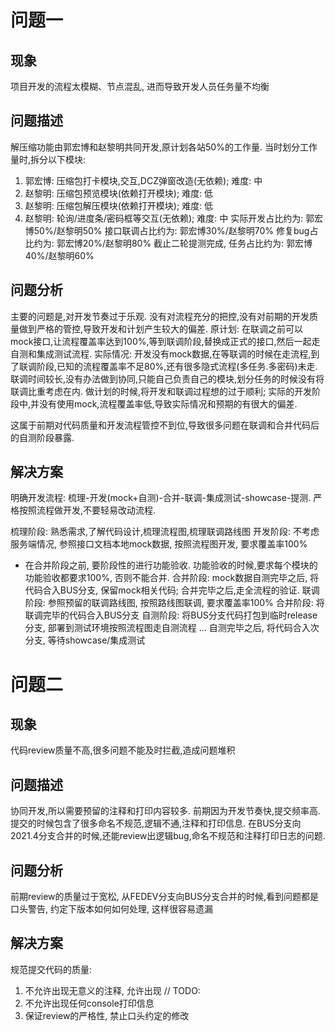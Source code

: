 
# 问题一
## 现象
项目开发的流程太模糊、节点混乱, 进而导致开发人员任务量不均衡

## 问题描述
解压缩功能由郭宏博和赵黎明共同开发,原计划各站50%的工作量.
当时划分工作量时,拆分以下模块:
  1. 郭宏博: 压缩包打卡模块,交互,DCZ弹窗改造(无依赖);     难度: 中
  2. 赵黎明: 压缩包预览模块(依赖打开模块);               难度: 低
  3. 赵黎明: 压缩包解压模块(依赖打开模块);               难度: 低
  4. 赵黎明: 轮询/进度条/密码框等交互(无依赖);           难度: 中
实际开发占比约为: 郭宏博50%/赵黎明50%
接口联调占比约为: 郭宏博30%/赵黎明70%
修复bug占比约为: 郭宏博20%/赵黎明80%
截止二轮提测完成, 任务占比约为: 郭宏博40%/赵黎明60%

## 问题分析
主要的问题是,对开发节奏过于乐观. 没有对流程充分的把控,没有对前期的开发质量做到严格的管控,导致开发和计划产生较大的偏差.
原计划: 在联调之前可以mock接口,让流程覆盖率达到100%,等到联调阶段,替换成正式的接口,然后一起走自测和集成测试流程.
实际情况: 开发没有mock数据,在等联调的时候在走流程,到了联调阶段,已知的流程覆盖率不足80%,还有很多隐式流程(多任务.多密码)未走.联调时间较长,没有办法做到协同,只能自己负责自己的模块,划分任务的时候没有将联调比重考虑在内.
做计划的时候,将开发和联调过程想的过于顺利; 实际的开发阶段中,并没有使用mock,流程覆盖率低,导致实际情况和预期的有很大的偏差.

这属于前期对代码质量和开发流程管控不到位,导致很多问题在联调和合并代码后的自测阶段暴露.

## 解决方案
明确开发流程: 梳理-开发(mock+自测)-合并-联调-集成测试-showcase-提测.
严格按照流程做开发,不要轻易改动流程.

梳理阶段: 熟悉需求,了解代码设计,梳理流程图,梳理联调路线图
开发阶段: 不考虑服务端情况, 参照接口文档本地mock数据, 按照流程图开发, 要求覆盖率100%
- 在合并阶段之前, 要阶段性的进行功能验收. 功能验收的时候,要求每个模块的功能验收都要求100%, 否则不能合并.
合并阶段: mock数据自测完毕之后, 将代码合入BUS分支, 保留mock相关代码; 合并完毕之后,走全流程的验证.
联调阶段: 参照预留的联调路线图, 按照路线图联调, 要求覆盖率100%
合并阶段: 将联调完毕的代码合入BUS分支
自测阶段: 将BUS分支代码打包到临时release分支, 部署到测试环境按照流程图走自测流程
...
自测完毕之后, 将代码合入次分支, 等待showcase/集成测试



# 问题二
## 现象
代码review质量不高,很多问题不能及时拦截,造成问题堆积

## 问题描述
协同开发,所以需要预留的注释和打印内容较多.
前期因为开发节奏快,提交频率高. 提交的时候包含了很多命名不规范,逻辑不通,注释和打印信息.
在BUS分支向2021.4分支合并的时候,还能review出逻辑bug,命名不规范和注释打印日志的问题.

## 问题分析
前期review的质量过于宽松, 从FEDEV分支向BUS分支合并的时候,看到问题都是口头警告, 约定下版本如何如何处理, 这样很容易遗漏

## 解决方案
规范提交代码的质量:
  1. 不允许出现无意义的注释, 允许出现 // TODO:
  2. 不允许出现任何console打印信息
  3. 保证review的严格性, 禁止口头约定的修改






